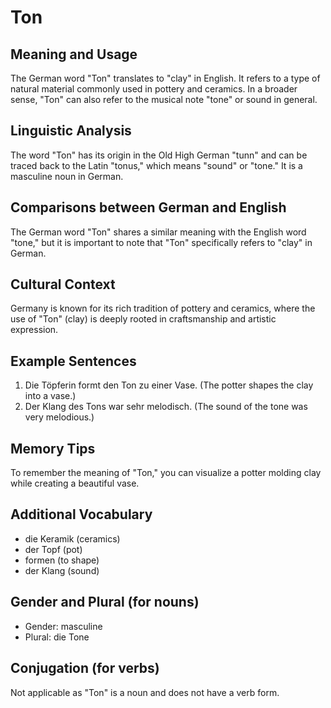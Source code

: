 # Ton
## Meaning and Usage
The German word "Ton" translates to "clay" in English. It refers to a type of natural material commonly used in pottery and ceramics. In a broader sense, "Ton" can also refer to the musical note "tone" or sound in general.

## Linguistic Analysis
The word "Ton" has its origin in the Old High German "tunn" and can be traced back to the Latin "tonus," which means "sound" or "tone." It is a masculine noun in German.

## Comparisons between German and English
The German word "Ton" shares a similar meaning with the English word "tone," but it is important to note that "Ton" specifically refers to "clay" in German.

## Cultural Context
Germany is known for its rich tradition of pottery and ceramics, where the use of "Ton" (clay) is deeply rooted in craftsmanship and artistic expression.

## Example Sentences
1. Die Töpferin formt den Ton zu einer Vase. (The potter shapes the clay into a vase.)
2. Der Klang des Tons war sehr melodisch. (The sound of the tone was very melodious.)

## Memory Tips
To remember the meaning of "Ton," you can visualize a potter molding clay while creating a beautiful vase.

## Additional Vocabulary
- die Keramik (ceramics)
- der Topf (pot)
- formen (to shape)
- der Klang (sound)

## Gender and Plural (for nouns)
- Gender: masculine
- Plural: die Tone

## Conjugation (for verbs)
Not applicable as "Ton" is a noun and does not have a verb form.